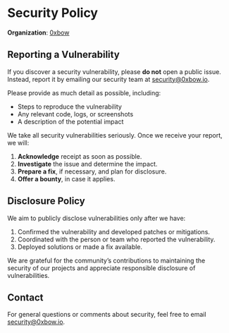 # Security Policy

**Organization**: [0xbow](<https://0xbow.io/>)

## Reporting a Vulnerability
If you discover a security vulnerability, please **do not** open a public issue. Instead, report it by emailing our security team at [security@0xbow.io](<mailto:security@0xbow.io>).

Please provide as much detail as possible, including:
- Steps to reproduce the vulnerability
- Any relevant code, logs, or screenshots
- A description of the potential impact

We take all security vulnerabilities seriously. Once we receive your report, we will:
1. **Acknowledge** receipt as soon as possible.
2. **Investigate** the issue and determine the impact.
3. **Prepare a fix**, if necessary, and plan for disclosure.
4. **Offer a bounty**, in case it applies.

## Disclosure Policy
We aim to publicly disclose vulnerabilities only after we have:
1. Confirmed the vulnerability and developed patches or mitigations.
2. Coordinated with the person or team who reported the vulnerability.
3. Deployed solutions or made a fix available.

We are grateful for the community’s contributions to maintaining the security of our projects and appreciate responsible disclosure of vulnerabilities.

## Contact
For general questions or comments about security, feel free to email [security@0xbow.io](<mailto:security@0xbow.io>).

